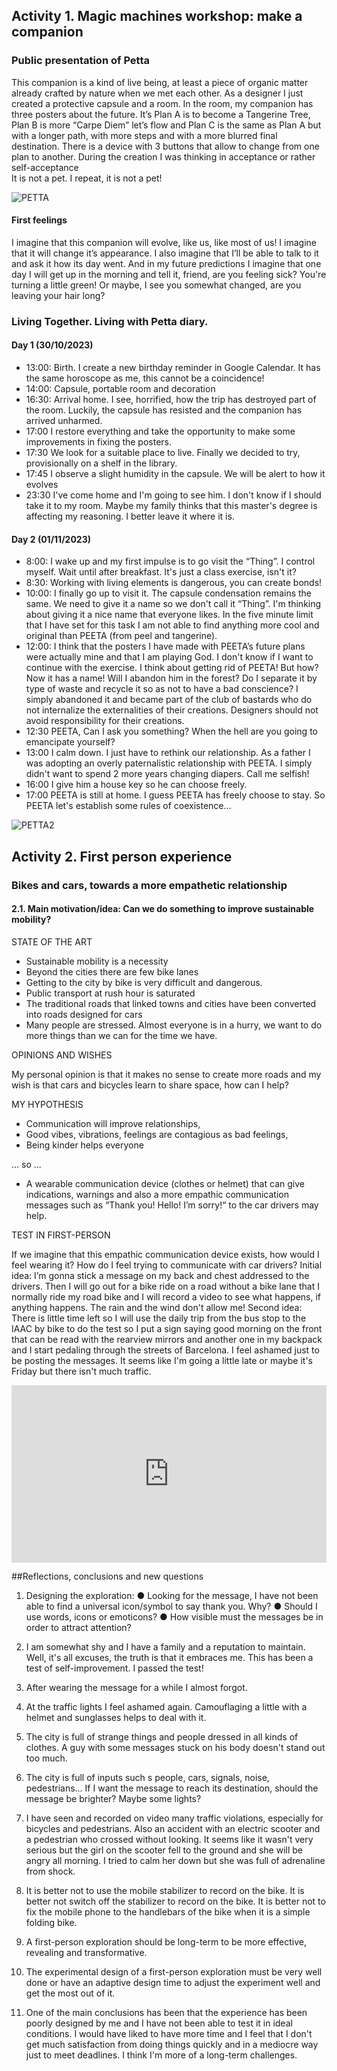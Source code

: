 
## Activity 1. Magic machines workshop: make a companion

### Public presentation of Petta

This companion is a kind of live being, at least a piece of organic matter already crafted by nature when we met each other. As a designer I just created a protective capsule and a room. In the room, my companion has three posters about the future. It’s Plan A is to become a Tangerine Tree, Plan B is more “Carpe Diem” let’s flow and Plan C is the same as Plan A but with a longer path, with more steps and with a more blurred final destination. There is a device with 3 buttons that allow to change from one plan to another. During the creation I was thinking in acceptance or rather self-acceptance	
It is not a pet. I repeat, it is not a pet!

![PETTA](../images/PETTA1.PNG)

#### First feelings
I imagine that this companion will evolve, like us, like most of us! I imagine that it will change it’s appearance. I also imagine that I’ll be able to talk to it and ask it how its day went. And in my future predictions I imagine that one day I will get up in the morning and tell it, friend, are you feeling sick? You're turning a little green! Or maybe, I see you somewhat changed, are you leaving your hair long?


### Living Together. Living with Petta diary.

#### Day 1 (30/10/2023)
- 13:00: Birth. I create a new birthday reminder in Google Calendar. It has the same horoscope as me, this cannot be a coincidence!
- 14:00: Capsule, portable room and decoration
- 16:30: Arrival home. I see, horrified, how the trip has destroyed part of the room. Luckily, the capsule has resisted and the companion has arrived unharmed. 
- 17:00 I restore everything and take the opportunity to make some improvements in fixing the posters.
- 17:30 We look for a suitable place to live. Finally we decided to try, provisionally on a shelf in the library.
- 17:45 I observe a slight humidity in the capsule. We will be alert to how it evolves
- 23:30 I've come home and I'm going to see him. I don't know if I should take it to my room. Maybe my family thinks that this master's degree is affecting my reasoning. I better leave it where it is.


#### Day 2 (01/11/2023)
- 8:00: I wake up and my first impulse is to go visit the “Thing”. I control myself. Wait until after breakfast. It's just a class exercise, isn't it?
- 8:30: Working with living elements is dangerous, you can create bonds!
- 10:00: I finally go up to visit it. The capsule condensation remains the same. We need to give it a name so we don't call it “Thing”. I'm thinking about giving it a nice name that everyone likes. In the five minute limit that I have set for this task I am not able to find anything more cool and original than PEETA (from peel and tangerine).
- 12:00: I think that the posters I have made with PEETA’s future plans were actually mine and that I am playing God. I don't know if I want to continue with the exercise. I think about getting rid of PEETA! But how? Now it has a name! Will I abandon him in the forest? Do I separate it by type of waste and recycle it so as not to have a bad conscience? I simply abandoned it and became part of the club of bastards who do not internalize the externalities of their creations. Designers should not avoid responsibility for their creations.
- 12:30 PEETA, Can I ask you something? When the hell are you going to emancipate yourself?
- 13:00 I calm down. I just have to rethink our relationship. As a father I was adopting an overly paternalistic relationship with PEETA. I simply didn't want to spend 2 more years changing diapers. Call me selfish!
- 16:00 I give him a house key so he can choose freely.
- 17:00 PEETA is still at home. I guess PEETA has freely choose to stay. So PEETA let's establish some rules of coexistence…

![PETTA2](../images/PETTA2.PNG)


## Activity 2. First person experience

### Bikes and cars, towards a more empathetic relationship

#### 2.1. Main motivation/idea: Can we do something to improve sustainable mobility?

STATE OF THE ART

- Sustainable mobility is a necessity
- Beyond the cities there are few bike lanes
- Getting to the city by bike is very difficult and dangerous.
- Public transport at rush hour is saturated
- The traditional roads that linked towns and cities have been converted
into roads designed for cars
- Many people are stressed. Almost everyone is in a hurry, we want to
do more things than we can for the time we have.

OPINIONS AND WISHES

My personal opinion is that it makes no sense to create more roads and my wish is
that cars and bicycles learn to share space, how can I help?

MY HYPOTHESIS

- Communication will improve relationships,
- Good vibes, vibrations, feelings are contagious as bad feelings,
- Being kinder helps everyone

... so ...

- A wearable communication device (clothes or helmet) that can give
indications, warnings and also a more empathic communication messages
such as “Thank you! Hello! I’m sorry!“ to the car drivers may help.

TEST IN FIRST-PERSON

If we imagine that this empathic communication device exists, how would I feel
wearing it? How do I feel trying to communicate with car drivers?
Initial idea:
I’m gonna stick a message on my back and chest addressed to the drivers.
Then I will go out for a bike ride on a road without a bike lane that I normally
ride my road bike and I will record a video to see what happens, if anything
happens. The rain and the wind don't allow me!
Second idea:
There is little time left so I will use the daily trip from the bus stop to the
IAAC by bike to do the test so I put a sign saying good morning on the front
that can be read with the rearview mirrors and another one in my backpack
and I start pedaling through the streets of Barcelona. I feel ashamed just to
be posting the messages. It seems like I'm going a little late or maybe it's
Friday but there isn't much traffic.

<div style="padding:56.25% 0 0 0;position:relative;"><iframe src="https://player.vimeo.com/video/882503581?badge=0&amp;autopause=0&amp;quality_selector=1&amp;player_id=0&amp;app_id=58479" frameborder="0" allow="autoplay; fullscreen; picture-in-picture" style="position:absolute;top:0;left:0;width:100%;height:100%;" title="BIKESCARS_AlbertVilaMDEF2023"></iframe></div><script src="https://player.vimeo.com/api/player.js"></script>

##Reflections, conclusions and new questions

1. Designing the exploration:
● Looking for the message, I have not been able to find a
universal icon/symbol to say thank you. Why?
● Should I use words, icons or emoticons?
● How visible must the messages be in order to attract attention?

2. I am somewhat shy and I have a family and a reputation to maintain.
Well, it's all excuses, the truth is that it embraces me. This has been a
test of self-improvement. I passed the test!

3. After wearing the message for a while I almost forgot.

4. At the traffic lights I feel ashamed again. Camouflaging a little with a
helmet and sunglasses helps to deal with it.

5. The city is full of strange things and people dressed in all kinds of
clothes. A guy with some messages stuck on his body doesn't stand
out too much.

6. The city is full of inputs such s people, cars, signals, noise,
pedestrians... If I want the message to reach its destination, should the
message be brighter? Maybe some lights?

7. I have seen and recorded on video many traffic violations, especially
for bicycles and pedestrians. Also an accident with an electric scooter
and a pedestrian who crossed without looking. It seems like it wasn't
very serious but the girl on the scooter fell to the ground and she will
be angry all morning. I tried to calm her down but she was full of
adrenaline from shock.

8. It is better not to use the mobile stabilizer to record on the bike. It is
better not switch off the stabilizer to record on the bike. It is better not
to fix the mobile phone to the handlebars of the bike when it is a
simple folding bike.

9. A first-person exploration should be long-term to be more effective,
revealing and transformative.

10. The experimental design of a first-person exploration must be very
well done or have an adaptive design time to adjust the experiment
well and get the most out of it.

11. One of the main conclusions has been that the experience has been
poorly designed by me and I have not been able to test it in ideal
conditions. I would have liked to have more time and I feel that I don't
get much satisfaction from doing things quickly and in a mediocre way
just to meet deadlines. I think I'm more of a long-term challenges.